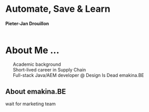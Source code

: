 # Automate, Save & Learn
#### Pieter-Jan Drouillon

<div style="display: flex; justify-content: space-evenly;">
<a href="https://www.github.com/pieterjd"><i class="fab fa-github"></i></a> <a href="https://www.pieterjd.be"><i class="fab fa-chrome"></i></a>
<a href="https://www.linkedin.com/in/pieterjandrouillon/"><i class="fab fa-linkedin-in"></i></a> <a href="https://www.emakina.com"><i class="fas fa-briefcase"></i></a>
</div>




# About Me ...
<ul style="list-style-type: none; text-align: left">
    <li><i class="fas fa-graduation-cap"></i> Academic background</li>
    <li><i class="fas fa-link"></i> Short-lived career in Supply Chain</li>
    <li><i class="fab fa-java"></i> Full-stack Java/AEM developer @ <span class="fragment strike" data-fragment-index="1">Design Is Dead</span> <span class="fragment " data-fragment-index="1">emakina.BE</span></li>
</ul>


## About emakina.BE
wait for marketing team
